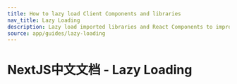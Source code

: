 ```yaml
---
title: How to lazy load Client Components and libraries
nav_title: Lazy Loading
description: Lazy load imported libraries and React Components to improve your application's overall loading performance.
source: app/guides/lazy-loading
---
```


# NextJS中文文档 - Lazy Loading
